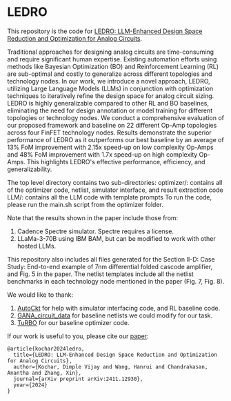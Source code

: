 # LEDRO
This repository is the code for [LEDRO: LLM-Enhanced Design Space Reduction and Optimization for Analog Circuits](https://arxiv.org/abs/2411.12930). 

Traditional approaches for designing analog circuits are time-consuming and require significant human expertise. Existing automation efforts using methods like Bayesian Optimization (BO) and Reinforcement Learning (RL) are sub-optimal and costly to generalize across different topologies and technology nodes. In our work, we introduce a novel approach, LEDRO, utilizing Large Language Models (LLMs) in conjunction with optimization techniques to iteratively refine the design space for analog circuit sizing. LEDRO is highly generalizable compared to other RL and BO baselines, eliminating the need for design annotation or model training for different topologies or technology nodes. We conduct a comprehensive evaluation of our proposed framework and baseline on 22 different Op-Amp topologies across four FinFET technology nodes. Results demonstrate the superior performance of LEDRO as it outperforms our best baseline by an average of 13% FoM improvement with 2.15x speed-up on low complexity Op-Amps and 48% FoM improvement with 1.7x speed-up on high complexity Op-Amps. This highlights LEDRO's effective performance, efficiency, and generalizability.

The top level directory contains two sub-directories:
optimizer/: contains all of the optimizer code, netlist, simulator interface, and result extraction code
LLM/: contains all the LLM code with template prompts
To run the code, please run the main.sh script from the optimizer folder.

Note that the results shown in the paper include those from:
1) Cadence Spectre simulator. Spectre requires a license.
2) LLaMa-3-70B using IBM BAM, but can be modified to work with other hosted LLMs.

This repository also includes all files generated for the Section II-D: Case Study: End-to-end example of 7nm differential folded cascode amplifier, and Fig. 5 in the paper.
The netlist templates include all the netlist benchmarks in each technology node mentioned in the paper (Fig. 7, Fig. 8). 

We would like to thank:
1) [AutoCkt](https://github.com/ksettaluri6/AutoCkt/) for help with simulator interfacing code, and RL baseline code.
2) [GANA_circuit_data](https://github.com/kkunal1408/GANA_circuit_data) for baseline netlists we could modify for our task.
3) [TuRBO](https://github.com/uber-research/TuRBO/tree/master) for our baseline optimizer code.


If our work is useful to you, please cite our [paper](https://arxiv.org/abs/2411.12930):

```
@article{kochar2024ledro,
  title={LEDRO: LLM-Enhanced Design Space Reduction and Optimization for Analog Circuits},
  author={Kochar, Dimple Vijay and Wang, Hanrui and Chandrakasan, Anantha and Zhang, Xin},
  journal={arXiv preprint arXiv:2411.12930},
  year={2024}
}
  ```


